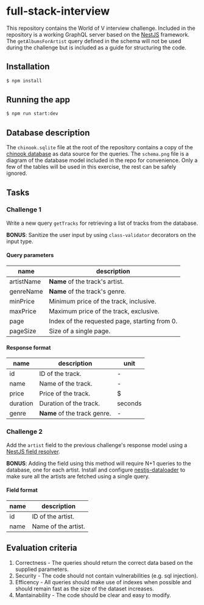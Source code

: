 # full-stack-interview

This repository contains the World of V interview challenge. Included in the repository is a working GraphQL server based on the [NestJS](https://docs.nestjs.com) framework. The `getAlbumsForArtist` query defined in the schema will not be used during the challenge but is included as a guide for structuring the code.

## Installation

```bash
$ npm install
```

## Running the app

```bash
$ npm run start:dev
```

## Database description

The `chinook.sqlite` file at the root of the repository contains a copy of the [chinook database](https://github.com/lerocha/chinook-database) as data source for the queries. The `schema.png` file is a diagram of the database model included in the repo for convenience. Only a few of the tables will be used in this exercise, the rest can be safely ignored.

## Tasks

### Challenge 1

Write a new query `getTracks` for retrieving a list of tracks from the database.

**BONUS**: Sanitize the user input by using `class-validator` decorators on the input type.

#### Query parameters

| name       | description                                   |
| ---------- | --------------------------------------------- |
| artistName | **Name** of the track's artist.               |
| genreName  | **Name** of the track's genre.                |
| minPrice   | Minimum price of the track, inclusive.        |
| maxPrice   | Maximum price of the track, exclusive.        |
| page       | Index of the requested page, starting from 0. |
| pageSize   | Size of a single page.                        |

#### Response format

| name     | description                  | unit    |
| -------- | ---------------------------- | ------- |
| id       | ID of the track.             | -       |
| name     | Name of the track.           | -       |
| price    | Price of the track.          | $       |
| duration | Duration of the track.       | seconds |
| genre    | **Name** of the track genre. | -       |

### Challenge 2

Add the `artist` field to the previous challenge's response model using a [NestJS field resolver](https://docs.nestjs.com/graphql/resolvers).

**BONUS**: Adding the field using this method will require N+1 queries to the database, one for each artist. Install and configure [nestjs-dataloader](https://www.npmjs.com/package/nestjs-dataloader) to make sure all the artists are fetched using a single query.

#### Field format

| name | description         |
| ---- | ------------------- |
| id   | ID of the artist.   |
| name | Name of the artist. |

## Evaluation criteria

1. Correctness - The queries should return the correct data based on the supplied parameters.
2. Security - The code should not contain vulnerabilities (e.g. sql injection).
3. Efficency - All queries should make use of indexes when possible and should remain fast as the size of the dataset increases.
4. Mantainability - The code should be clear and easy to modify.
